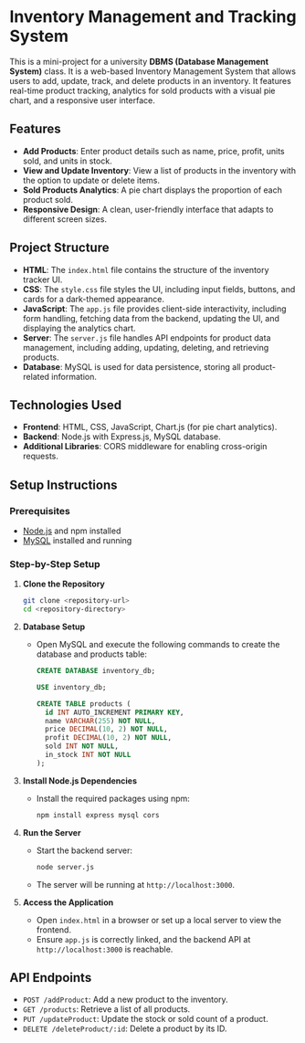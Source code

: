 # Inventory Management and Tracking System

This is a mini-project for a university **DBMS (Database Management System)** class. It is a web-based Inventory Management System that allows users to add, update, track, and delete products in an inventory. It features real-time product tracking, analytics for sold products with a visual pie chart, and a responsive user interface.

## Features

- **Add Products**: Enter product details such as name, price, profit, units sold, and units in stock.
- **View and Update Inventory**: View a list of products in the inventory with the option to update or delete items.
- **Sold Products Analytics**: A pie chart displays the proportion of each product sold.
- **Responsive Design**: A clean, user-friendly interface that adapts to different screen sizes.

## Project Structure

- **HTML**: The `index.html` file contains the structure of the inventory tracker UI.
- **CSS**: The `style.css` file styles the UI, including input fields, buttons, and cards for a dark-themed appearance.
- **JavaScript**: The `app.js` file provides client-side interactivity, including form handling, fetching data from the backend, updating the UI, and displaying the analytics chart.
- **Server**: The `server.js` file handles API endpoints for product data management, including adding, updating, deleting, and retrieving products.
- **Database**: MySQL is used for data persistence, storing all product-related information.

## Technologies Used

- **Frontend**: HTML, CSS, JavaScript, Chart.js (for pie chart analytics).
- **Backend**: Node.js with Express.js, MySQL database.
- **Additional Libraries**: CORS middleware for enabling cross-origin requests.

## Setup Instructions

### Prerequisites

- [Node.js](https://nodejs.org/) and npm installed
- [MySQL](https://www.mysql.com/) installed and running

### Step-by-Step Setup

1. **Clone the Repository**
   ```bash
   git clone <repository-url>
   cd <repository-directory>

2. **Database Setup**
   - Open MySQL and execute the following commands to create the database and products table:
     ```sql
     CREATE DATABASE inventory_db;

     USE inventory_db;

     CREATE TABLE products (
       id INT AUTO_INCREMENT PRIMARY KEY,
       name VARCHAR(255) NOT NULL,
       price DECIMAL(10, 2) NOT NULL,
       profit DECIMAL(10, 2) NOT NULL,
       sold INT NOT NULL,
       in_stock INT NOT NULL
     );
     ```

3. **Install Node.js Dependencies**
   - Install the required packages using npm:
     ```bash
     npm install express mysql cors
     ```

4. **Run the Server**
   - Start the backend server:
     ```bash
     node server.js
     ```
   - The server will be running at `http://localhost:3000`.

5. **Access the Application**
   - Open `index.html` in a browser or set up a local server to view the frontend.
   - Ensure `app.js` is correctly linked, and the backend API at `http://localhost:3000` is reachable.

## API Endpoints

- `POST /addProduct`: Add a new product to the inventory.
- `GET /products`: Retrieve a list of all products.
- `PUT /updateProduct`: Update the stock or sold count of a product.
- `DELETE /deleteProduct/:id`: Delete a product by its ID.
